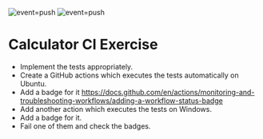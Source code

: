 ![event=push](https://github.com/Codersbay-Java/exercise-09-ci-ZerodymeAT/actions/workflows/ubuntu_run_tests.yml/badge.svg?event=push)
![event=push](https://github.com/Codersbay-Java/exercise-09-ci-ZerodymeAT/actions/workflows/win_run_tests.yml/badge.svg?event=push)


# Calculator CI Exercise

- Implement the tests appropriately.
- Create a GitHub actions which executes the tests automatically on Ubuntu.
- Add a badge for it https://docs.github.com/en/actions/monitoring-and-troubleshooting-workflows/adding-a-workflow-status-badge
- Add another action which executes the tests on Windows.
- Add a badge for it.
- Fail one of them and check the badges.
